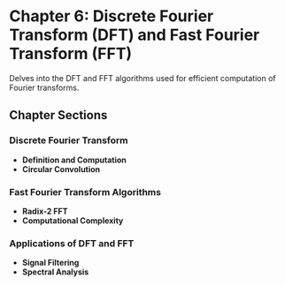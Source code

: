 # Chapter 6: Discrete Fourier Transform (DFT) and Fast Fourier Transform (FFT)

Delves into the DFT and FFT algorithms used for efficient computation of Fourier transforms.

## Chapter Sections

### Discrete Fourier Transform

-   **Definition and Computation**
-   **Circular Convolution**

### Fast Fourier Transform Algorithms

-   **Radix-2 FFT**
-   **Computational Complexity**

### Applications of DFT and FFT

-   **Signal Filtering**
-   **Spectral Analysis**